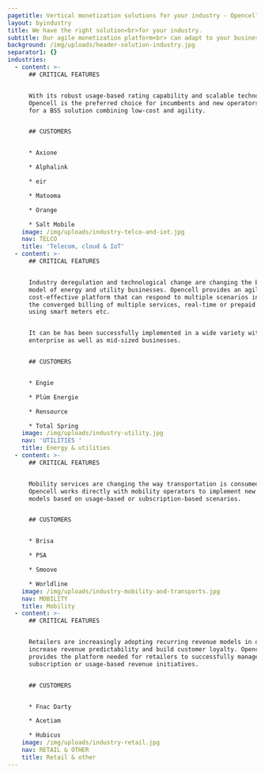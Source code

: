 ```yaml
---
pagetitle: Vertical monetization solutions for your industry - Opencell
layout: byindustry
title: We have the right solution<br>for your industry.
subtitle: Our agile monetization platform<br> can adapt to your business need.
background: /img/uploads/header-solution-industry.jpg
separator1: {}
industries:
  - content: >-
      ## CRITICAL FEATURES


      With its robust usage-based rating capability and scalable technology,
      Opencell is the preferred choice for incumbents and new operators looking
      for a BSS solution combining low-cost and agility.


      ## CUSTOMERS


      * Axione

      * Alphalink

      * eir

      * Matooma

      * Orange

      * Salt Mobile
    image: /img/uploads/industry-telco-and-iot.jpg
    nav: TELCO
    title: 'Telecom, cloud & IoT'
  - content: >-
      ## CRITICAL FEATURES


      Industry deregulation and technological change are changing the business
      model of energy and utility businesses. Opencell provides an agile and
      cost-effective platform that can respond to multiple scenarios including
      the converged billing of multiple services, real-time or prepaid billing
      using smart meters etc.


      It can be has been successfully implemented in a wide variety with
      enterprise as well as mid-sized businesses.


      ## CUSTOMERS


      * Engie

      * Plüm Energie

      * Rensource

      * Total Spring
    image: /img/uploads/industry-utility.jpg
    nav: 'UTILITIES '
    title: Energy & utilities
  - content: >-
      ## CRITICAL FEATURES


      Mobility services are changing the way transportation is consumed.
      Opencell works directly with mobility operators to implement new business
      models based on usage-based or subscription-based scenarios.


      ## CUSTOMERS


      * Brisa

      * PSA

      * Smoove

      * Worldline
    image: /img/uploads/industry-mobility-and-transports.jpg
    nav: MOBILITY
    title: Mobility
  - content: >-
      ## CRITICAL FEATURES


      Retailers are increasingly adopting recurring revenue models in order to
      increase revenue predictability and build customer loyalty. Opencell
      provides the platform needed for retailers to successfully manage
      subscription or usage-based revenue initiatives.


      ## CUSTOMERS


      * Fnac Darty

      * Acetiam

      * Hubicus
    image: /img/uploads/industry-retail.jpg
    nav: RETAIL & OTHER
    title: Retail & other
---
```


